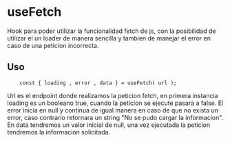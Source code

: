 # useFetch

Hook para poder utilizar la funcionalidad fetch de js, con la posibilidad de utilizar el un loader de manera sencilla y tambien de manejar el error en caso de una peticion incorrecta.

## Uso

```
    const { loading , error , data } = useFetch( url );
```

Url es el endpoint donde realizamos la peticion fetch, en primera instancia loading es un booleano true, cuando la peticion se ejecute pasara a false. El error inicia en null y continua de igual manera en caso de que no exista un error, caso contrario retornara un string "No se pudo cargar la informacion". En data tendremos un valor inicial de null, una vez ejecutada la peticion tendremos la informacion solicitada.